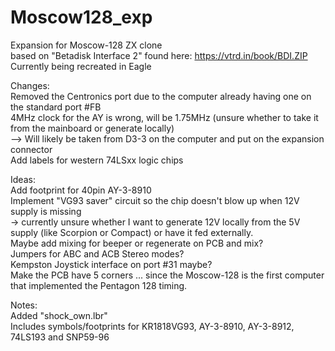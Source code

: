 # Moscow128_exp
Expansion for Moscow-128 ZX clone  
based on "Betadisk Interface 2" found here: https://vtrd.in/book/BDI.ZIP  
Currently being recreated in Eagle  

Changes:  
Removed the Centronics port due to the computer already having one on the standard port #FB  
4MHz clock for the AY is wrong, will be 1.75MHz (unsure whether to take it from the mainboard or generate locally)  
--> Will likely be taken from D3-3 on the computer and put on the expansion connector  
Add labels for western 74LSxx logic chips  

Ideas:  
Add footprint for 40pin AY-3-8910  
Implement "VG93 saver" circuit so the chip doesn't blow up when 12V supply is missing  
-> currently unsure whether I want to generate 12V locally from the 5V supply (like Scorpion or Compact) or have it fed externally.  
Maybe add mixing for beeper or regenerate on PCB and mix?  
Jumpers for ABC and ACB Stereo modes?  
Kempston Joystick interface on port #31 maybe?  
Make the PCB have 5 corners ... since the Moscow-128 is the first computer that implemented the Pentagon 128 timing.  

Notes:  
Added "shock_own.lbr"  
Includes symbols/footprints for KR1818VG93, AY-3-8910, AY-3-8912, 74LS193 and SNP59-96
